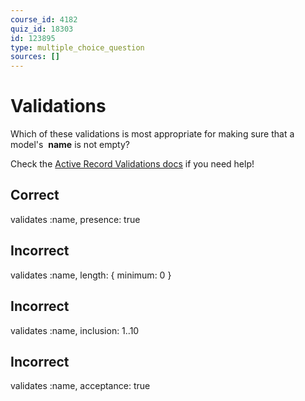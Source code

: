 ```yaml
---
course_id: 4182
quiz_id: 18303
id: 123895
type: multiple_choice_question
sources: []
---
```


# Validations

Which of these validations is most appropriate for making sure that a
model's&nbsp; **name** is not empty?

Check the [Active Record Validations
docs](https://guides.rubyonrails.org/active_record_validations.html#validation-helpers)
if you need help!

## Correct

validates :name, presence: true

## Incorrect

validates :name, length: { minimum: 0 }

## Incorrect

validates :name, inclusion: 1..10

## Incorrect

validates :name, acceptance: true
